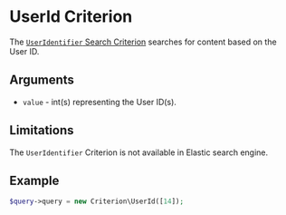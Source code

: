 # UserId Criterion

The [`UserIdentifier` Search Criterion](https://github.com/ibexa/core/blob/main/src/contracts/Repository/Values/Content/Query/Criterion/UserId.php)
searches for content based on the User ID.

## Arguments

- `value` - int(s) representing the User ID(s).

## Limitations

The `UserIdentifier` Criterion is not available in Elastic search engine.

## Example

``` php
$query->query = new Criterion\UserId([14]);
```
